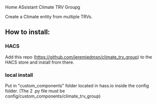 Home ASsistant Climate TRV Groupg

Create a Climate entity from multiple TRVs.

## How to install:

### HACS
Add this repo (https://github.com/jeremiedmsn/climate_trv_group) to the HACS store and install from there.

### local install
Put in "custom_components" folder located in hass.io inside the config folder.
(The 2 .py file must be config/custom_components/climate_trv_group)